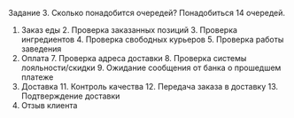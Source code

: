 Задание 3. Сколько понадобится очередей?
Понадобиться 14 очередей.

1. Заказ еды
	2. Проверка заказанных позиций
	3. Проверка ингредиентов
	4. Проверка свободных курьеров
	5. Проверка работы заведения
6. Оплата
	7. Проверка адреса доставки
	8. Проверка системы лояльности/скидки
	9. Ожидание сообщения от банка о прошедшем платеже
10. Доставка
	11. Контроль качества
	12. Передача заказа в доставку
	13. Подтверждение доставки
14. Отзыв клиента

